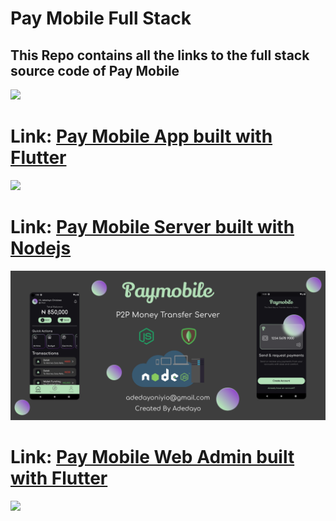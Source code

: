 # Pay Mobile Full Stack
## This Repo contains all the links to the full stack source code of Pay Mobile
<img src="https://raw.githubusercontent.com/adedayoniyi/Pay-Mobile-P2P-Money-Transfer-App/main/assets/images/pay_mobile_full_stack.png"/>
<br>

# Link: <a href="https://github.com/adedayoniyi/Pay-Mobile-P2P-Money-Transfer-App"> Pay Mobile App built with Flutter</a>
<img src="https://raw.githubusercontent.com/adedayoniyi/Pay-Mobile-P2P-Money-Transfer-App/main/assets/images/pay_mobile_advert.png"/>
<br>

# Link: <a href="https://github.com/adedayoniyi/Pay-Mobile-Server"> Pay Mobile Server built with Nodejs</a>
<img src="https://raw.githubusercontent.com/adedayoniyi/Pay-Mobile-Server/main/assets/pay_mobile_server_advert.png"/>
<br>

# Link: <a href="https://github.com/adedayoniyi/Pay-Mobile-Web-Admin"> Pay Mobile Web Admin built with Flutter</a>
<img src="https://raw.githubusercontent.com/adedayoniyi/Pay-Mobile-Web-Admin/master/assets/images/pay_mobile_web_advert.png"/>
